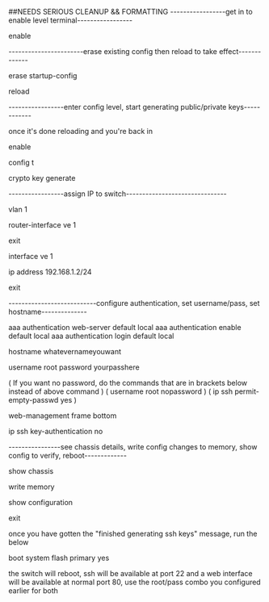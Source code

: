 ##NEEDS SERIOUS CLEANUP && FORMATTING
-----------------get in to enable level terminal-----------------

enable

-----------------------erase existing config then reload to take effect-------------

erase startup-config

reload

-----------------enter config level, start generating public/private keys------------

once it's done reloading and you're back in

enable

config t

crypto key generate

-----------------assign IP to switch-------------------------------

vlan 1 

router-interface ve 1

exit

interface ve 1

ip address 192.168.1.2/24

exit

---------------------------configure authentication, set username/pass, set hostname--------------

aaa authentication web-server default local
aaa authentication enable default local
aaa authentication login default local

hostname whatevernameyouwant

username root password yourpasshere

( If you want no password, do the commands that are in brackets below instead of above command )
( username root nopassword )
( ip ssh permit-empty-passwd yes )

web-management frame bottom

ip ssh key-authentication no


----------------see chassis details, write config changes to memory, show config to verify, reboot-------------

show chassis

write memory

show configuration

exit

once you have gotten the "finished generating ssh keys" message, run the below 

boot system flash primary yes

the switch will reboot, ssh will be available at port 22 and a web interface will be available at normal port 80, 
use the root/pass combo you configured earlier for both